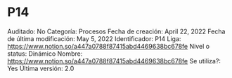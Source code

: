 # P14

Auditado: No
Categoría: Procesos
Fecha de creación: April 22, 2022
Fecha de última modificación: May 5, 2022
Identificador: P14
Liga: https://www.notion.so/a447a0788f87415abd4469638bc678fe 
Nivel o status: Dinámico
Nombre: https://www.notion.so/a447a0788f87415abd4469638bc678fe 
Se utiliza?: Yes
Última versión: 2.0